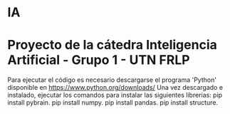 # IA
# Proyecto de la cátedra Inteligencia Artificial - Grupo 1 - UTN FRLP
Para ejecutar el código es necesario descargarse el programa 'Python' disponible en https://www.python.org/downloads/ 
Una vez descargado e instalado, ejecutar los comandos para instalar las siguientes librerias:
pip install pybrain.
pip install numpy.
pip install pandas.
pip install structure.
